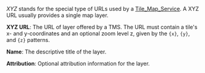 *XYZ* stands for the special type of URLs used by a 
[Tile_Map_Service](https://en.wikipedia.org/wiki/Tile_Map_Service). 
A XYZ URL usually provides a single map layer.

**XYZ URL**: The URL of layer offered by a TMS. The URL must contain
a tile's x- and y-coordinates and an optional zoom level z, 
given by the `{x}`, `{y}`, and `{z}` patterns.

**Name**: The descriptive title of the layer.

**Attribution**: Optional attribution information for the layer.

